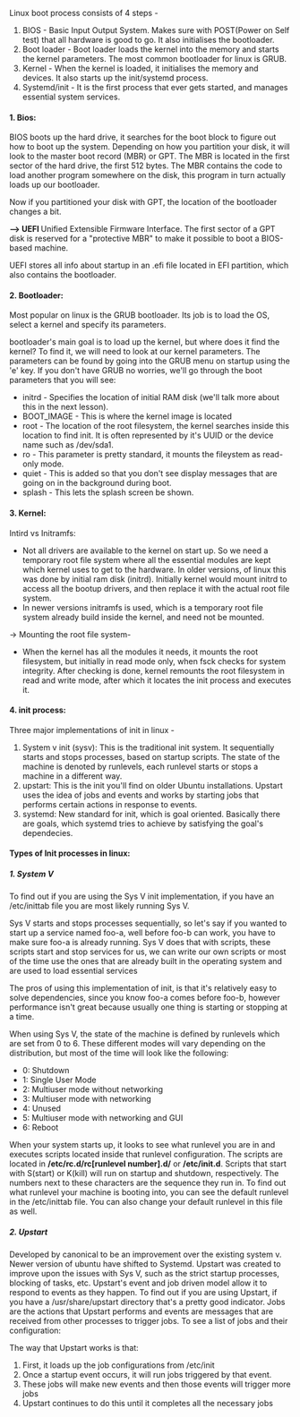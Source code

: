 
Linux boot process consists of 4 steps - 

1. BIOS - Basic Input Output System. Makes sure with POST(Power on Self test) that all hardware is good to go. It also initialises the bootloader. 
2. Boot loader - Boot loader loads the kernel into the memory and starts the kernel parameters. The most common bootloader for linux is GRUB. 
3. Kernel  - When the kernel is loaded, it initialises the memory and devices. It also starts up the init/systemd process. 
4. Systemd/init  - It is the first process that ever gets started, and manages essential system services. 


<h4>1. Bios:</h4>
BIOS boots up the hard drive, it searches for the boot block to figure out how to boot up the system. Depending on how you partition your disk, it will look to the master boot record (MBR) or GPT. The MBR is located in the first sector of the hard drive, the first 512 bytes. The MBR contains the code to load another program somewhere on the disk, this program in turn actually loads up our bootloader.

Now if you partitioned your disk with GPT, the location of the bootloader changes a bit.

 <b>--> UEFI </b> 
Unified Extensible Firmware Interface. The first sector of a GPT disk is reserved for a "protective MBR" to make it possible to boot a BIOS-based machine.


 UEFI stores all info about startup in an .efi file located in EFI partition, which also contains the bootloader. 


<h4>2. Bootloader:</h4>

Most popular on linux is the GRUB bootloader. Its job is to load the OS, select a kernel and specify its parameters. 

bootloader's main goal is to load up the kernel, but where does it find the kernel? To find it, we will need to look at our kernel parameters. The parameters can be found by going into the GRUB menu on startup using the 'e' key. If you don't have GRUB no worries, we'll go through the boot parameters that you will see:

- initrd - Specifies the location of initial RAM disk (we'll talk more about this in the next lesson).
- BOOT_IMAGE - This is where the kernel image is located
- root - The location of the root filesystem, the kernel searches inside this location to find init. It is often represented by it's UUID or the device name such as /dev/sda1.
- ro - This parameter is pretty standard, it mounts the fileystem as read-only mode.
- quiet - This is added so that you don't see display messages that are going on in the background during boot.
- splash - This lets the splash screen be shown.


#### 3. Kernel:

Intird vs Initramfs:

- Not all drivers are available to the kernel on start up. So we need a temporary root file system where all the essential modules are kept which kernel uses to get to the hardware. In older versions, of linux this was done by initial ram disk (initrd). Initially kernel would mount initrd to access all the bootup drivers, and then replace it with the actual root file system. 
- In newer versions initramfs is used, which is a temporary root file system already build inside the kernel, and need not be mounted. 


-> Mounting the root file system- 

- When the kernel has all the modules it needs, it mounts the root filesystem, but initially in read mode only, when fsck checks for system integrity. After checking is done, kernel remounts the root filesystem in read and write mode, after which it locates the init process and executes it. 


<h4>4. init process: </h4>
Three major implementations of init in linux - 

1. System v init (sysv): This is the traditional init system. It sequentially starts and stops processes, based on startup scripts. The state of the machine is denoted by runlevels, each runlevel starts or stops a machine in a different way.
2.  upstart: This is the init you'll find on older Ubuntu installations. Upstart uses the idea of jobs and events and works by starting jobs that performs certain actions in response to events.
3.  systemd:  New standard for init, which is goal oriented. Basically there are goals, which systemd tries to achieve by satisfying the goal's dependecies. 



<h4>Types of Init processes in linux: </h4>
<h5>1. System V </h5>

To find out if you are using the Sys V init implementation, if you have an /etc/inittab file you are most likely running Sys V.

Sys V starts and stops processes sequentially, so let's say if you wanted to start up a service named foo-a, well before foo-b can work, you have to make sure foo-a is already running. Sys V does that with scripts, these scripts start and stop services for us, we can write our own scripts or most of the time use the ones that are already built in the operating system and are used to load essential services

The pros of using this implementation of init, is that it's relatively easy to solve dependencies, since you know foo-a comes before foo-b, however performance isn't great because usually one thing is starting or stopping at a time.

When using Sys V, the state of the machine is defined by runlevels which are set from 0 to 6. These different modes will vary depending on the distribution, but most of the time will look like the following:

- 0: Shutdown
- 1: Single User Mode
- 2: Multiuser mode without networking
- 3: Multiuser mode with networking
- 4: Unused
- 5: Multiuser mode with networking and GUI
- 6: Reboot

When your system starts up, it looks to see what runlevel you are in and executes scripts located inside that runlevel configuration. The scripts are located in **/etc/rc.d/rc[runlevel number].d/** or **/etc/init.d**. Scripts that start with S(start) or K(kill) will run on startup and shutdown, respectively. The numbers next to these characters are the sequence they run in.
To find out what runlevel your machine is booting into, you can see the default runlevel in the /etc/inittab file. You can also change your default runlevel in this file as well.


<h5>2. Upstart</h5>
Developed by canonical to be an improvement over the existing system v. Newer version of ubuntu have shifted to Systemd. Upstart was created to improve upon the issues with Sys V, such as the strict startup processes, blocking of tasks, etc. Upstart's event and job driven model allow it to respond to events as they happen.
To find out if you are using Upstart, if you have a /usr/share/upstart directory that's a pretty good indicator.
Jobs are the actions that Upstart performs and events are messages that are received from other processes to trigger jobs. To see a list of jobs and their configuration:

The way that Upstart works is that:

1. First, it loads up the job configurations from /etc/init
2. Once a startup event occurs, it will run jobs triggered by that event.
3. These jobs will make new events and then those events will trigger more jobs
4. Upstart continues to do this until it completes all the necessary jobs


